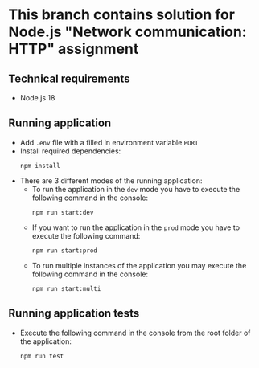 # This branch contains solution for Node.js "Network communication: HTTP" assignment

## Technical requirements
- Node.js 18

## Running application
- Add `.env` file with a filled in environment variable `PORT`
- Install required dependencies:
  ```
  npm install
  ```
- There are 3 different modes of the running application:
  - To run the application in the `dev` mode you have to execute the following command in the console:
    ```
    npm run start:dev
    ```
  - If you want to run the application in the `prod` mode you have to execute the following command:
    ```
    npm run start:prod
    ```
  - To run multiple instances of the application  you may execute the following command in the console:
    ```
    npm run start:multi
    ```
  
## Running application tests
- Execute the following command in the console from the root folder of the application:
  ```
  npm run test
  ```
